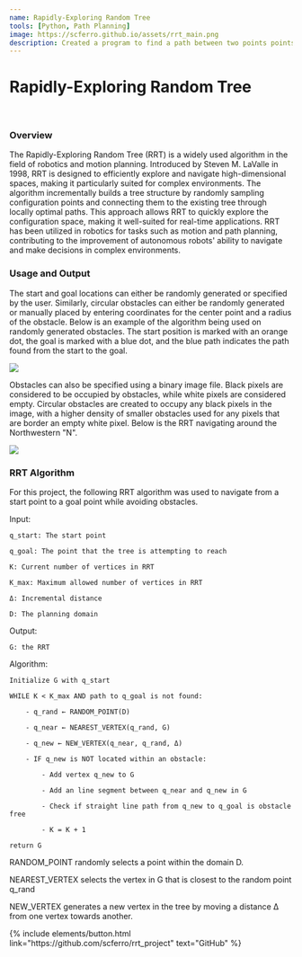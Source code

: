 ```yaml
---
name: Rapidly-Exploring Random Tree
tools: [Python, Path Planning]
image: https://scferro.github.io/assets/rrt_main.png
description: Created a program to find a path between two points points while avoiding obstacles using an RRT. 
---
```


# Rapidly-Exploring Random Tree
<br>

### Overview
The Rapidly-Exploring Random Tree (RRT) is a widely used algorithm in the field of robotics and motion planning. Introduced by Steven M. LaValle in 1998, RRT is designed to efficiently explore and navigate high-dimensional spaces, making it particularly suited for complex environments. The algorithm incrementally builds a tree structure by randomly sampling configuration points and connecting them to the existing tree through locally optimal paths. This approach allows RRT to quickly explore the configuration space, making it well-suited for real-time applications. RRT has been utilized in robotics for tasks such as motion and path planning, contributing to the improvement of autonomous robots' ability to navigate and make decisions in complex environments.

### Usage and Output
The start and goal locations can either be randomly generated or specified by the user. Similarly, circular obstacles can either be randomly generated or manually placed by entering coordinates for the center point and a radius of the obstacle. Below is an example of the algorithm being used on randomly generated obstacles. The start position is marked with an orange dot, the goal is marked with a blue dot, and the blue path indicates the path found from the start to the goal.

<img src="{{ site.url }}{{ site.baseurl }}/assets/rrt_2.png"/>


Obstacles can also be specified using a binary image file. Black pixels are considered to be occupied by obstacles, while white pixels are considered empty. Circular obstacles are created to occupy any black pixels in the image, with a higher density of smaller obstacles used for any pixels that are border an empty white pixel. Below is the RRT navigating around the Northwestern "N". 

<img src="{{ site.url }}{{ site.baseurl }}/assets/rrt_4.png"/>

<br>

### RRT Algorithm
For this project, the following RRT algorithm was used to navigate from a start point to a goal point while avoiding obstacles.

Input:

    q_start: The start point

    q_goal: The point that the tree is attempting to reach

    K: Current number of vertices in RRT

    K_max: Maximum allowed number of vertices in RRT

    Δ: Incremental distance

    D: The planning domain

Output:

    G: the RRT

Algorithm:

    Initialize G with q_start

    WHILE K < K_max AND path to q_goal is not found:

        - q_rand ← RANDOM_POINT(D)

        - q_near ← NEAREST_VERTEX(q_rand, G)

        - q_new ← NEW_VERTEX(q_near, q_rand, Δ)

        - IF q_new is NOT located within an obstacle:

            - Add vertex q_new to G

            - Add an line segment between q_near and q_new in G

            - Check if straight line path from q_new to q_goal is obstacle free
            
            - K = K + 1

    return G

RANDOM_POINT randomly selects a point within the domain D.

NEAREST_VERTEX selects the vertex in G that is closest to the random point q_rand

NEW_VERTEX generates a new vertex in the tree by moving a distance Δ from one vertex towards another.


<p class="text-center">
{% include elements/button.html link="https://github.com/scferro/rrt_project" text="GitHub" %}
</p>
